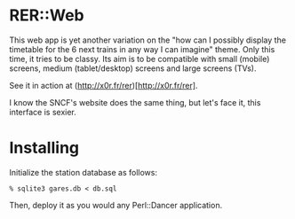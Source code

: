 # RER::Web

This web app is yet another variation on the "how can I possibly display the
timetable for the 6 next trains in any way I can imagine" theme.  Only this
time, it tries to be classy.  Its aim is to be compatible with small (mobile)
screens, medium (tablet/desktop) screens and large screens (TVs).

See it in action at (http://x0r.fr/rer)[http://x0r.fr/rer].

I know the SNCF's website does the same thing, but let's face it, this
interface is sexier.

# Installing

Initialize the station database as follows:

	% sqlite3 gares.db < db.sql

Then, deploy it as you would any Perl::Dancer application.
